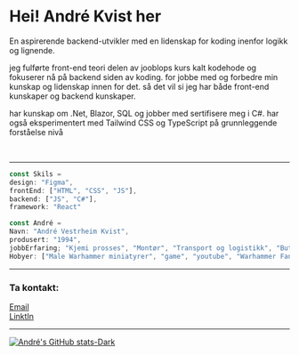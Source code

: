 
<h1>Hei! André Kvist her</h1>


<p>En aspirerende backend-utvikler med en lidenskap for koding inenfor logikk og lignende.</p>
  
<p>jeg fulførte front-end teori delen av jooblops kurs kalt kodehode
og fokuserer nå på backend siden av koding. for jobbe med og forbedre min kunskap og lidenskap innen for det.
så det vil si jeg har både front-end kunskaper og backend kunskaper.</p>

<p>har kunskap om .Net, Blazor, SQL og jobber med sertifisere meg i C#.
har også eksperimentert med Tailwind CSS og TypeScript på grunnleggende forståelse nivå</p>
<br>
<hr>

```js
const Skils =
design: "Figma",
frontEnd: ["HTML", "CSS", "JS"],
backend: ["JS", "C#"],
framework: "React"
```
```js
const André =
Navn: "André Vestrheim Kvist",
produsert: "1994",
jobbErfaring; "Kjemi prosses", "Montør", "Transport og logistikk", "Butikmedarbeider", "operatør"],
Hobyer: ["Male Warhammer miniatyrer", "game", "youtube", "Warhammer Fantasy Rolplay,"]
```
<hr>

<h3>Ta kontakt:</h3>

[Email](mailto:vestrheim-kvist@hotmail.com)<br>
[LinktIn](https://www.linkedin.com/in/andr%C3%A9-vestrheim-kvist-959510280/)
<hr>

[![André's GitHub stats-Dark](https://github-readme-stats.vercel.app/api?username=AndreK-B06&show_icons=true&theme=dark#gh-dark-mode-only)](https://github.com/AndreK-B06/github-readme-stats#gh-dark-mode-only)
